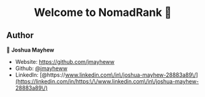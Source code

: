 <h1 align="center">Welcome to NomadRank 👋</h1>
<p>
</p>

## Author

👤 **Joshua Mayhew**

* Website: https://github.com/jmayheww
* Github: [@jmayheww](https://github.com/jmayheww)
* LinkedIn: [@https:\/\/www.linkedin.com\/in\/joshua-mayhew-28883a89\/](https://linkedin.com/in/https:\/\/www.linkedin.com\/in\/joshua-mayhew-28883a89\/)

